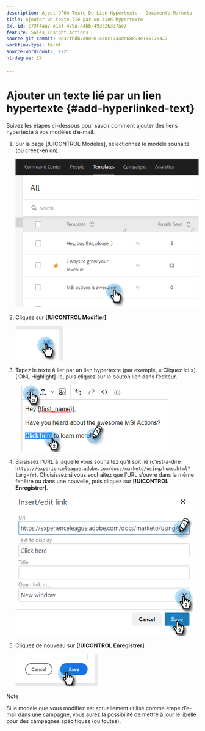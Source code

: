 ```yaml
---
description: Ajout D’Un Texte De Lien Hypertexte - Documents Marketo - Documentation Du Produit
title: Ajouter un texte lié par un lien hypertexte
exl-id: c79f4aa7-e1bf-479a-a4bb-493c26337ae7
feature: Sales Insight Actions
source-git-commit: 0d37fbdb7d08901458c1744dc68893e155176327
workflow-type: tm+mt
source-wordcount: '122'
ht-degree: 1%

---
```


# Ajouter un texte lié par un lien hypertexte {#add-hyperlinked-text}

Suivez les étapes ci-dessous pour savoir comment ajouter des liens hypertexte à vos modèles d’e-mail.

1. Sur la page [!UICONTROL Modèles], sélectionnez le modèle souhaité (ou créez-en un).

   ![](assets/add-hyperlinked-text-1.png)

1. Cliquez sur **[!UICONTROL Modifier]**.

   ![](assets/add-hyperlinked-text-2.png)

1. Tapez le texte à lier par un lien hypertexte (par exemple, « Cliquez ici »). [!DNL Highlight]-le, puis cliquez sur le bouton lien dans l’éditeur.

   ![](assets/add-hyperlinked-text-3.png)

1. Saisissez l’URL à laquelle vous souhaitez qu’il soit lié (c’est-à-dire `https://experienceleague.adobe.com/docs/marketo/using/home.html?lang=fr`). Choisissez si vous souhaitez que l’URL s’ouvre dans la même fenêtre ou dans une nouvelle, puis cliquez sur **[!UICONTROL Enregistrer]**.

   ![](assets/add-hyperlinked-text-4.png)

1. Cliquez de nouveau sur **[!UICONTROL Enregistrer]**.

   ![](assets/add-hyperlinked-text-5.png)

>[!NOTE]
>
>Si le modèle que vous modifiez est actuellement utilisé comme étape d’e-mail dans une campagne, vous aurez la possibilité de mettre à jour le libellé pour des campagnes spécifiques (ou toutes).

